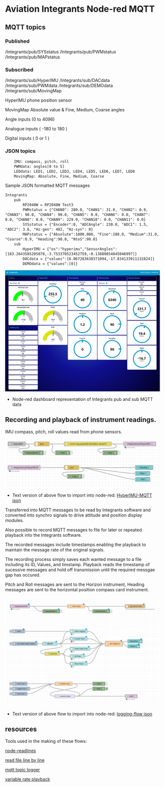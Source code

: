 # Aviation Integrants Node-red MQTT

## MQTT topics

### Published

/Integrants/pub/SYSstatus
/Integrants/pub/PWMstatus
/Integrants/pub/MAPstatus


### Subscribed

/Integrants/sub/HyperIMU
/Integrants/sub/DACdata
/Integrants/sub/PWMdata
/Integrants/sub/DEMOdata
/Integrants/sub/MovingMap

HyperIMU phone position sensor

MovingMap Absolute value & Fine, Medium, Coarse angles

Angle inputs (0 to 4096)

Analogue inputs ( -180 to 180 )

Digital inputs ( 0 or 1 )

### JSON topics

        IMU: compass, pitch, roll
        PWMdata: angles[0 to 5]
        LEDdata: LED1, LED2, LED3, LED4, LED5, LED6, LED7, LED8
        MovingMap: Absolute, Fine, Medium, Coarse


Sample JSON formatted MQTT messages

```
Integrants
    pub
        RP2040W = RP2040W Test3
        PWMstatus = {"CHAN0": 280.0, "CHAN1": 31.0, "CHAN2": 0.9, "CHAN3": 90.0, "CHAN4": 90.0, "CHAN5": 0.0, "CHAN6": 0.0, "CHAN7": 0.0, "CHAN8": 0.0, "CHAN9": 229.9, "CHAN10": 0.0, "CHAN11": 0.0}
        SYSstatus = {"Encoder":0, "ADCAngle": 230.0, "ADC1": 1.5, "ADC2": 3.6, "Hz-gen": 402, "Hz-syn": 0}
        MAPstatus = {"Absolute":1000.000, "Fine":280.0, "Medium":31.0, "Coarse":0.9, "Heading":90.0, "NtoS":90.0}
    sub
        HyperIMU = {"os":"hyperimu","SensorAngles":[183.2643585205078,-3.753370523452759,-0.13880854845046997]}
        DACdata = {"values":[8.067283630371094,-17.834133911132824]}
        DEMOdata = {"values":[0]}
```
![Node-red-dashboard](../images/Node-red-dashboard.png)

 * Node-red dashboard representation of Integrants pub and sub MQTT data

## Recording and playback of instrument readings.

IMU compass, pitch, roll values read from phone sensors.

![HyperIMU-MQTT](../images/HyperIMU-MQTT.png)

 * Text version of above flow to import into node-red: [HyperIMU-MQTT json](./HyperIMU-MQTT.json)

Transferred into MQTT messages to be read by Integrants software and converted into synchro signals to drive attitude and position display modules.

Also possible to record MQTT messages to file for later or repeated playback into the Integrants software.

The recorded messages include timestamps enabling the playback to maintain the message rate of the original signals.

The recording process simply saves each wanted message to a file including its ID, Values, and timstamp. Playback reads the timestamp of sucessive messages and hold off transmission until the required messgae gap has occured.

Pitch and Roll messages are sent to the Horizon instrument, Heading messages are sent to the horizontal position compass card instrument.

![MQTT-logging-flows](../images/MQTT-logging-flows.png)

 * Text version of above flow to import into node-red:
[logging-flow json](./logging-flows.json)

## resources

Tools used in the making of these flows:

[node-readlines](https://github.com/nacholibre/node-readlines)

[read file line by line](https://stevesnoderedguide.com/download/read-file-line-by-line-node-red)

[mqtt topic logger](http://www.steves-internet-guide.com/download/node-red-mqtt-data-and-topic-logger/)

[variable rate playback](https://flows.nodered.org/flow/45cd96abdf9b965ec343e4e986f17c71)


